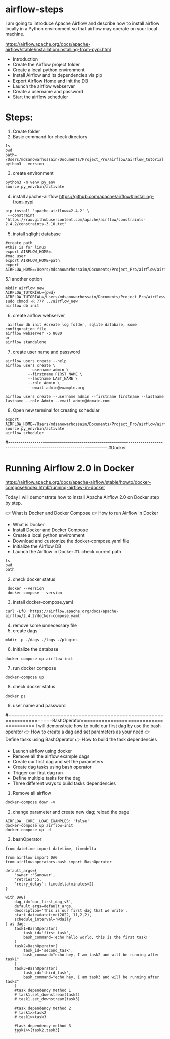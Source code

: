 # airflow-steps
I am going to introduce Apache Airflow and describe how to install airflow locally in a Python environment so that airflow may operate on your local machine.

https://airflow.apache.org/docs/apache-airflow/stable/installation/installing-from-pypi.html

 - Introduction
- Create the Airflow project folder
- Create a local python environment
- Install Airflow and its dependencies via pip
- Export Airflow Home and init the DB
- Launch the airflow webserver
- Create a username and password
- Start the airflow scheduler 

# Steps:
1. Create folder
2. Basic command for check directory
```
ls
pwd
path= /Users/mdsanowarhossain/Documents/Project_Pro/airflow/airflow_tutorial
python3 --version
```
3. create environment
```
python3 -m venv py_env
source py_env/bin/activate
```
4. install apache-airflow
https://github.com/apache/airflow#installing-from-pypi
```
pip install 'apache-airflow==2.4.2' \
 --constraint "https://raw.githubusercontent.com/apache/airflow/constraints-2.4.2/constraints-3.10.txt"
 ```
 5. install sqlight database
 ```
 #create path
 #this is for linux
 export AIRFLOW_HOME=.
 #mac user
 export AIRFLOW_HOME=path
 export AIRFLOW_HOME=/Users/mdsanowarhossain/Documents/Project_Pro/airflow/airflow_tutorial
 ```
 5.1 another option
 ```
 mkdir airflow_new
 AIRFLOW_TUTORIAL={pwd}
 AIRFLOW_TUTORIAL=/Users/mdsanowarhossain/Documents/Project_Pro/airflow/airflow_tutorial/airflow_new
 sudo chmod -R 777 ../airflow_new
 airflow db init
 ```
 6. create airflow webserver
 ```
  airflow db init #create log folder, sqlite database, some configuration file
 airflow webserver -p 8080
 or 
 airflow standalone
 ```
7. create user name and password
```
airflow users create --help
airflow users create \
          --username admin \
          --firstname FIRST_NAME \
          --lastname LAST_NAME \
          --role Admin \
          --email admin@example.org
```
```
airflow users create --username admin --firstname firstname --lastname lastname --role Admin --email admin@domain.com
```
8. Open new terminal for creating schedular
```
export AIRFLOW_HOME=/Users/mdsanowarhossain/Documents/Project_Pro/airflow/airflow_tutorial
source py_env/bin/activate
airflow scheduler
```
#------------------------------------------------------------------------------------------------------------------------------
#Docker

# Running Airflow 2.0 in Docker

https://airflow.apache.org/docs/apache-airflow/stable/howto/docker-compose/index.html#running-airflow-in-docker

Today I will demonstrate how to install Apache Airflow 2.0 on Docker step by step.

👉 What is Docker and Docker Compose
👉 How to run Airflow in Docker

- What is Docker
- Install Docker and Docker Compose
- Create a local python environment
- Download and customize the docker-compose.yaml file
- Initialize the Airflow DB
- Launch the Airflow in Docker
#1. check current path
```
ls
pwd
path
```
2. check docker status
```
 docker --version
 docker-compose --version
 ```
3. install docker-compose.yaml
```
curl -LfO 'https://airflow.apache.org/docs/apache-airflow/2.4.2/docker-compose.yaml'
```
4. remove some unnecessary file
5. create dags
```
mkdir -p ./dags ./logs ./plugins
```
6. Initialize the database
```
docker-compose up airflow-init
```
7. run docker compose 
```
docker-compose up
```
8. check docker status
```
docker ps
```
9. user name and password

#=====================================================================BashOperator======================================
I will demonstrate how to build our first dag by use the bash operator
👉 How to create a dag and set parameters as your need
👉 Define tasks using BashOperator
👉 How to build the task dependencies

- Launch airflow using docker
- Remove all the airflow example dags
- Create our first dag and set the parameters
- Create dag tasks using bash operator
- Trigger our first dag run 
- Define multiple tasks for the dag
- Three different ways to build tasks dependencies

1. Remove all airflow 
```
docker-compose down -v
```
2. change parameter and create new dag; reload the page 
```
AIRFLOW__CORE__LOAD_EXAMPLES: 'false'
docker-compose up airflow-init
docker-compose up -d 
```
3. bashOperator
```
from datetime import datetime, timedelta

from airflow import DAG
from airflow.operators.bash import BashOperator

default_args={
    'owner':'Sanowar',
    'retries':5,
    'retry_delay': timedelta(minutes=2)
}

with DAG(
    dag_id='our_first_dag_v5',
    default_args=default_args,
    description='This is our first dag that we write',
    start_date=datetime(2022, 11,2,2),
    schedule_interval='@daily'
) as dag:
    task1=BashOperator(
        task_id='first_task',
        bash_command='echo hello world, this is the first task!'
    )
    task2=BashOperator(
        task_id='second_task',
        bash_command="echo hey, I am task2 and will be running after task1"
    )
    task3=BashOperator(
        task_id='third_task',
        bash_command="echo hey, I am task3 and will be running after task2"
    )
    #task dependency method 1
    # task1.set_downstream(task2)
    # task1.set_downstream(task3)

    #task dependency method 2
    # task1>>task2
    # task1>>task3

    #task dependency method 3
    task1>>[task2,task3]
    ```
